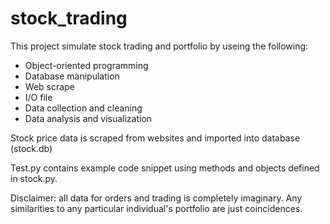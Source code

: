 # stock_trading
This project simulate stock trading and portfolio by useing the following:
- Object-oriented programming
- Database manipulation
- Web scrape
- I/O file
- Data collection and cleaning
- Data analysis and visualization

Stock price data is scraped from websites and imported into database (stock.db)

Test.py contains example code snippet using methods and objects defined in stock.py.

Disclaimer: all data for orders and trading is completely imaginary. Any similarities to any particular individual's portfolio are just coincidences.
